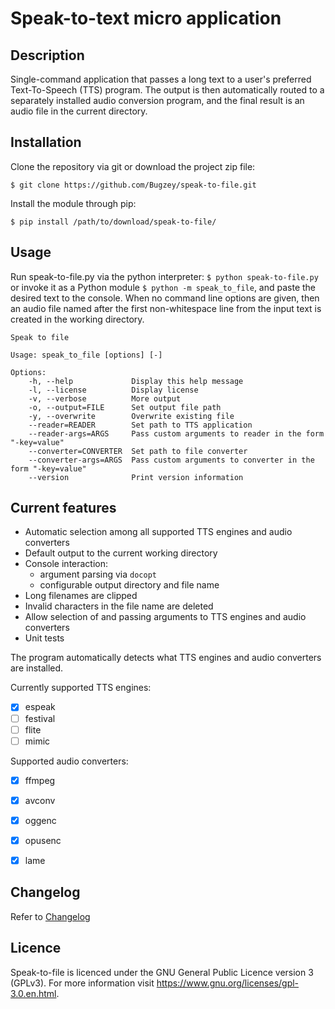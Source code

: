 #	Speak-to-text micro application

## Description
Single-command application that passes a long text to a user's preferred Text-To-Speech (TTS) program. The output is then automatically routed to a separately installed audio conversion program, and the final result is an audio file in the current directory.


## Installation
Clone the repository via git or download the project zip file:
```
$ git clone https://github.com/Bugzey/speak-to-file.git
```
Install the module through pip:
```
$ pip install /path/to/download/speak-to-file/
```

##  Usage
Run speak-to-file.py via the python interpreter: `$ python speak-to-file.py` or invoke it as a Python module `$ python -m speak_to_file`, and paste the desired text to the console. When no command line options are given, then an audio file named after the first non-whitespace line from the input text is created in the working directory.

```
Speak to file

Usage: speak_to_file [options] [-]

Options:
    -h, --help             Display this help message
    -l, --license          Display license
    -v, --verbose          More output
    -o, --output=FILE      Set output file path
    -y, --overwrite        Overwrite existing file
    --reader=READER        Set path to TTS application
    --reader-args=ARGS     Pass custom arguments to reader in the form "-key=value"
    --converter=CONVERTER  Set path to file converter
    --converter-args=ARGS  Pass custom arguments to converter in the form "-key=value"
    --version              Print version information
```

## Current features
- Automatic selection among all supported TTS engines and audio converters
- Default output to the current working directory
- Console interaction:
  - argument parsing via `docopt`
  - configurable output directory and file name
- Long filenames are clipped
- Invalid characters in the file name are deleted
- Allow selection of and passing arguments to TTS engines and audio converters
- Unit tests

The program automatically detects what TTS engines and audio converters are installed.

Currently supported TTS engines:

- [X] espeak
- [ ] festival
- [ ] flite
- [ ] mimic

Supported audio converters:

- [X] ffmpeg
- [X] avconv
- [X] oggenc
- [X] opusenc
- [X] lame


## Changelog
Refer to [Changelog](./CHANGELOG.md)


## Licence
Speak-to-file is licenced under the GNU General Public Licence version 3 (GPLv3). For more information
visit <https://www.gnu.org/licenses/gpl-3.0.en.html>.


